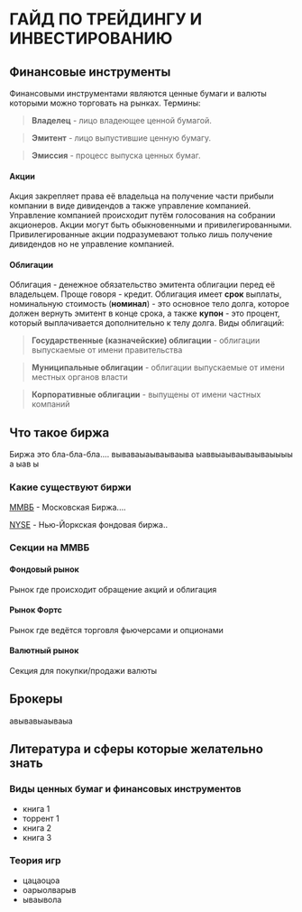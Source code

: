 # ГАЙД ПО ТРЕЙДИНГУ И ИНВЕСТИРОВАНИЮ

## Финансовые инструменты

Финансовыми инструментами являются ценные бумаги и валюты которыми можно торговать на рынках. 
Термины:
>**Владелец** - лицо владеющее ценной бумагой. 

>**Эмитент** - лицо выпустившие ценную бумагу.

>**Эмиссия** - процесс выпуска ценных бумаг.

#### Акции
Акция закрепляет права её владельца на получение части прибыли компании в виде дивидендов а также управление компанией.
Управление компанией происходит путём голосования на собрании акционеров.
Акции могут быть обыкновенными и привилегированными. Привилегированные акции подразумевают только лишь получение дивидендов но не управление компанией.

#### Облигации
Облигация - денежное обязательство эмитента облигации перед её владельцем. Проще говоря - кредит. Облигация имеет **срок** выплаты, номинальную стоимость (**номинал**) - это основное тело долга, которое должен вернуть эмитент в конце срока, а также **купон** - это процент, который выплачивается дополнительно к телу долга. Виды облигаций:

>**Государственные (казначейские) облигации** - облигации выпускаемые от имени правительства

>**Муниципальные облигации** - облигации выпускаемые от имени местных органов власти

>**Корпоративные облигации** - выпущены от имени частных компаний


#### 

#### 





## Что такое биржа

Биржа это бла-бла-бла....
вываваыаываываыва
ыаввыаываываываыыыы а ыав ы

### Какие существуют биржи

[ММВБ](http://moex.com/) - Московская Биржа....

[NYSE](https://www.nyse.com/index) - Нью-Йоркская фондовая биржа..

### Секции на ММВБ
#### Фондовый рынок
Рынок где происходит обращение акций и облигация
#### Рынок Фортс
Рынок где ведётся торговля фьючерсами и опционами
#### Валютный рынок
Секция для покупки/продажи валюты

## Брокеры
авывавыаываыа



## Литература и сферы которые желательно знать

### Виды ценных бумаг и финансовых инструментов
* книга 1
* торрент 1
* книга 2
* книга 3

### Теория игр
* цацаоцоа
* оарыолварыв
* ываывола

